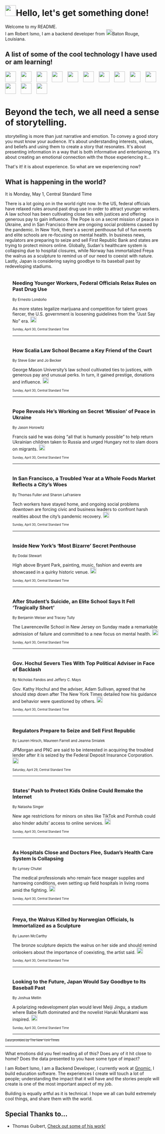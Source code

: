 <h1><img src="https://emojis.slackmojis.com/emojis/images/1643514375/3493/hot-coffee.gif?1643514375" width="35"/>Hello, let's get something done!</h1>

<p>Welcome to my README.<br/>
I am Robert Ismo, I am a backend developer from <img src="https://emojis.slackmojis.com/emojis/images/1638395689/50435/moulin_rouge.png?1638395689" width="20"/>Baton Rouge, Louisiana.</p>
<h2>A list of some of the cool technology I have used or am learning!</h2>
<p>
<img src="https://emojis.slackmojis.com/emojis/images/1643516091/21142/meow_bongotap.gif?1643516091" width="35" alt="">
<img src="https://img.shields.io/badge/Favorite%20Frontend%20Framework-SvelteKit-f83903" alt="">
<img src="https://img.shields.io/badge/Second%20Favorite-Vue-40b581" alt="">
<img src="https://img.shields.io/badge/Most%20Used%20Runtime-Nodejs-78b061" alt="">
<img src="https://emojis.slackmojis.com/emojis/images/1643517416/34482/fire.gif?1643517416" width="35" alt="">
<img src="https://img.shields.io/badge/Javascript%20But%20Better-Typescript-0078ca" alt="">
<img src="https://img.shields.io/badge/Favorite%20Language-Elixir-3e244d" alt="">
<img src="https://img.shields.io/badge/Containerize%20Everything-Docker-6ac9ef" alt="">
<img src="https://emojis.slackmojis.com/emojis/images/1643514596/5999/meow_party.gif?1643514596" width="35" alt="">
<img src="https://img.shields.io/badge/API%20Love%20Language-Graphql-de32a5" alt="">
<img src="https://img.shields.io/badge/Our%20Favorite%20Version%20Controller-Git-e94f33" alt="">
<img src="https://img.shields.io/badge/Favorite%20Database-Redis-d42d1d" alt="">
<img src="https://emojis.slackmojis.com/emojis/images/1643514559/5584/deployparrot.gif?1643514559" width="35" alt="">
<img src="https://img.shields.io/badge/Container%20Interstate-RabbitMQ-f66200" alt="">
<img src="https://img.shields.io/badge/Gotta%20Learn-Kubernetes-316adf" alt="">
<img src="https://img.shields.io/badge/Really%20Mature%20Now-WASM-654fef" alt="">
<img src="https://emojis.slackmojis.com/emojis/images/1666642497/61942/dance_vibe.gif?1666642497" width="35" alt="">
<img src="https://img.shields.io/badge/For%20My%20M1-ARM64-657d96" alt="">
<img src="https://img.shields.io/badge/Loving%20This%20So%20Much-TailwindCSS-17bcb5" alt="">
<img src="https://img.shields.io/badge/Cool%20Build%20Tool-Vite-f9cb24" alt="">
<img src="https://emojis.slackmojis.com/emojis/images/1669231376/62819/working-on-it.gif?1669231376" width="35" alt="">
<img src="https://img.shields.io/badge/Fun%20and%20Easy%20Database-MongoDB-5f8c49" alt="">
<img src="https://img.shields.io/badge/JS%20Life%20Support-NPM-c73737" alt="">
<img src="https://img.shields.io/badge/I%20Liked%20It-DynamoDB-0073b9" alt="">
<img src="https://emojis.slackmojis.com/emojis/images/1643514045/46/question.gif?1643514045" width="35" alt="">
<img src="https://img.shields.io/badge/cool-React-60d6f9" alt="">
<img src="https://img.shields.io/badge/Future%20Big%20Project-Lambda-f37e00" alt="">
<img src="https://img.shields.io/badge/NPM%20But%20Better-PNPM-f1aa07" alt="">
<img src="https://emojis.slackmojis.com/emojis/images/1643514943/9662/fbwow.gif?1643514943" width="35" alt="">
<img src="https://img.shields.io/badge/First%20Language-C-662079" alt="">
<img src="https://img.shields.io/badge/Where%20I%20Deploy%20Frontend-Vercel-000000" alt="">
<img src="https://img.shields.io/badge/Who%20Does%20not%20Want%20an%20App-Swift-f9492a" alt="">
<img src="https://emojis.slackmojis.com/emojis/images/1643514058/151/javascript.png?1643514058" width="35" alt="">
<img src="https://img.shields.io/badge/cool-Python-fbd542" alt="">
<img src="https://img.shields.io/badge/Favorite%20Something-Stripe-656cdc" alt="">
<img src="https://img.shields.io/badge/Of%20Course-HTML5-ed6327" alt="">
<img src="https://emojis.slackmojis.com/emojis/images/1660415405/60731/bomb.gif?1660415405" width="35" alt="">
<img src="https://img.shields.io/badge/hate-CSS-2964ec" alt="">
<img src="https://img.shields.io/badge/Learning-CircleCI-141215" alt="">
<img src="https://img.shields.io/badge/Learning-Rust-fbbb3b" alt="">
<img src="https://emojis.slackmojis.com/emojis/images/1660415397/60712/writing-hand.gif?1660415397" width="35" alt="">
<img src="https://img.shields.io/badge/Dev%20Browser%20of%20Choice-Firefox-cc4e26" alt="">
<img src="https://img.shields.io/badge/Recoverying%20From%20Windows-UNIX-1781e3" alt="">
<img src="https://img.shields.io/badge/LOVE-LogSeq-90c1c2" alt="">
<img src="https://emojis.slackmojis.com/emojis/images/1643514066/223/kirby.gif?1643514066" width="35" alt="">
<img src="https://img.shields.io/badge/Daily%20Driver-MacOS-e6e6e8" alt="">
<img src="https://img.shields.io/badge/Git%20Server-Github-000000" alt="">
<img src="https://img.shields.io/badge/enjoyable-EC2-f17428" alt="">
<img src="https://emojis.slackmojis.com/emojis/images/1643514239/2069/excited.gif?1643514239" width="35" alt="">
</p>
<h1>Beyond the tech, we all need a sense of storytelling.</h1>
<p>storytelling is more than just narrative and emotion. To convey a good story you must know your audience. It's about understanding interests, values, and beliefs and using them to create a story that resonates. It's about presenting information in a way that is both informative and entertaining. It's about creating an emotional connection with the those experiencing it...</p>
<p>That's it! it is about experience. So what are we experiencing now?</p>
<h2>What is happening in the world?</h2>
<p>It is Monday, May 1, Central Standard Time</p>
<p>
There is a lot going on in the world right now. In the US, federal officials have relaxed rules around past drug use in order to attract younger workers. A law school has been cultivating close ties with justices and offering generous pay to gain influence. The Pope is on a secret mission of peace in Ukraine, and in San Francisco there are ongoing social problems caused by the pandemic. In New York, there&#39;s a secret penthouse full of fun events and elite schools are re-focusing on mental health. In business news, regulators are preparing to seize and sell First Republic Bank and states are trying to protect minors online. Globally, Sudan&#39;s healthcare system is collapsing due to hospital closures, while Norway has immortalized Freya the walrus as a sculpture to remind us of our need to coexist with nature. Lastly, Japan is considering saying goodbye to its baseball past by redeveloping stadiums.</p>
<ol>
<img src="https://img.shields.io/badge/-us-blue" alt="">
<h3>Needing Younger Workers, Federal Officials Relax Rules on Past Drug Use</h3>
<sub>By Ernesto Londoño</sub>
<p>As more states legalize marijuana and competition for talent grows fiercer, the U.S. government is loosening guidelines from the “Just Say No” era.  <a href="https://nyti.ms/3LGgRWE"><img src="https://developer.nytimes.com/files/poweredby_nytimes_30b.png?v=1583354208352" height="20"></a></p>
<sub><sub>Sunday, April 30, Central Standard Time</sub></sub>
<hr/>
<img src="https://img.shields.io/badge/-us-blue" alt="">
<h3>How Scalia Law School Became a Key Friend of the Court</h3>
<sub>By Steve Eder and Jo Becker</sub>
<p>George Mason University’s law school cultivated ties to justices, with generous pay and unusual perks. In turn, it gained prestige, donations and influence.  <a href="https://nyti.ms/44hl7Da"><img src="https://developer.nytimes.com/files/poweredby_nytimes_30b.png?v=1583354208352" height="20"></a></p>
<sub><sub>Sunday, April 30, Central Standard Time</sub></sub>
<hr/>
<img src="https://img.shields.io/badge/-world-blue" alt="">
<h3>Pope Reveals He’s Working on Secret ‘Mission’ of Peace in Ukraine</h3>
<sub>By Jason Horowitz</sub>
<p>Francis said he was doing “all that is humanly possible” to help return Ukrainian children taken to Russia and urged Hungary not to slam doors on migrants.  <a href="https://nyti.ms/3ALE7w0"><img src="https://developer.nytimes.com/files/poweredby_nytimes_30b.png?v=1583354208352" height="20"></a></p>
<sub><sub>Sunday, April 30, Central Standard Time</sub></sub>
<hr/>
<img src="https://img.shields.io/badge/-us-blue" alt="">
<h3>In San Francisco, a Troubled Year at a Whole Foods Market Reflects a City’s Woes</h3>
<sub>By Thomas Fuller and Sharon LaFraniere</sub>
<p>Tech workers have stayed home, and ongoing social problems downtown are forcing civic and business leaders to confront harsh realities about the city’s pandemic recovery.  <a href="https://nyti.ms/3neadgW"><img src="https://developer.nytimes.com/files/poweredby_nytimes_30b.png?v=1583354208352" height="20"></a></p>
<sub><sub>Sunday, April 30, Central Standard Time</sub></sub>
<hr/>
<img src="https://img.shields.io/badge/-nyregion-blue" alt="">
<h3>Inside New York’s ‘Most Bizarre’ Secret Penthouse</h3>
<sub>By Dodai Stewart</sub>
<p>High above Bryant Park, painting, music, fashion and events are showcased in a quirky historic venue.  <a href="https://nyti.ms/44fLPMt"><img src="https://developer.nytimes.com/files/poweredby_nytimes_30b.png?v=1583354208352" height="20"></a></p>
<sub><sub>Sunday, April 30, Central Standard Time</sub></sub>
<hr/>
<img src="https://img.shields.io/badge/-nyregion-blue" alt="">
<h3>After Student’s Suicide, an Elite School Says It Fell ‘Tragically Short’</h3>
<sub>By Benjamin Weiser and Tracey Tully</sub>
<p>The Lawrenceville School in New Jersey on Sunday made a remarkable admission of failure and committed to a new focus on mental health.  <a href="https://nyti.ms/3LGY0e9"><img src="https://developer.nytimes.com/files/poweredby_nytimes_30b.png?v=1583354208352" height="20"></a></p>
<sub><sub>Sunday, April 30, Central Standard Time</sub></sub>
<hr/>
<img src="https://img.shields.io/badge/-nyregion-blue" alt="">
<h3>Gov. Hochul Severs Ties With Top Political Adviser in Face of Backlash</h3>
<sub>By Nicholas Fandos and Jeffery C. Mays</sub>
<p>Gov. Kathy Hochul and the adviser, Adam Sullivan, agreed that he should step down after The New York Times detailed how his guidance and behavior were questioned by others.  <a href="https://nyti.ms/3LgJKHH"><img src="https://developer.nytimes.com/files/poweredby_nytimes_30b.png?v=1583354208352" height="20"></a></p>
<sub><sub>Sunday, April 30, Central Standard Time</sub></sub>
<hr/>
<img src="https://img.shields.io/badge/-business-blue" alt="">
<h3>Regulators Prepare to Seize and Sell First Republic</h3>
<sub>By Lauren Hirsch, Maureen Farrell and Jeanna Smialek</sub>
<p>JPMorgan and PNC are said to be interested in acquiring the troubled lender after it is seized by the Federal Deposit Insurance Corporation.  <a href="https://nyti.ms/40OVYwT"><img src="https://developer.nytimes.com/files/poweredby_nytimes_30b.png?v=1583354208352" height="20"></a></p>
<sub><sub>Saturday, April 29, Central Standard Time</sub></sub>
<hr/>
<img src="https://img.shields.io/badge/-business-blue" alt="">
<h3>States’ Push to Protect Kids Online Could Remake the Internet</h3>
<sub>By Natasha Singer</sub>
<p>New age restrictions for minors on sites like TikTok and Pornhub could also hinder adults’ access to online services.  <a href="https://nyti.ms/3NqIeWa"><img src="https://developer.nytimes.com/files/poweredby_nytimes_30b.png?v=1583354208352" height="20"></a></p>
<sub><sub>Sunday, April 30, Central Standard Time</sub></sub>
<hr/>
<img src="https://img.shields.io/badge/-world-blue" alt="">
<h3>As Hospitals Close and Doctors Flee, Sudan’s Health Care System Is Collapsing</h3>
<sub>By Lynsey Chutel</sub>
<p>The medical professionals who remain face meager supplies and harrowing conditions, even setting up field hospitals in living rooms amid the fighting.  <a href="https://nyti.ms/3NlR9bi"><img src="https://developer.nytimes.com/files/poweredby_nytimes_30b.png?v=1583354208352" height="20"></a></p>
<sub><sub>Sunday, April 30, Central Standard Time</sub></sub>
<hr/>
<img src="https://img.shields.io/badge/-world-blue" alt="">
<h3>Freya, the Walrus Killed by Norwegian Officials, Is Immortalized as a Sculpture</h3>
<sub>By Lauren McCarthy</sub>
<p>The bronze sculpture depicts the walrus on her side and should remind onlookers about the importance of coexisting, the artist said.  <a href="https://nyti.ms/44ji4L1"><img src="https://developer.nytimes.com/files/poweredby_nytimes_30b.png?v=1583354208352" height="20"></a></p>
<sub><sub>Sunday, April 30, Central Standard Time</sub></sub>
<hr/>
<img src="https://img.shields.io/badge/-sports-blue" alt="">
<h3>Looking to the Future, Japan Would Say Goodbye to Its Baseball Past</h3>
<sub>By Joshua Mellin</sub>
<p>A polarizing redevelopment plan would level Meiji Jingu, a stadium where Babe Ruth dominated and the novelist Haruki Murakami was inspired.  <a href="https://nyti.ms/44ri6R4"><img src="https://developer.nytimes.com/files/poweredby_nytimes_30b.png?v=1583354208352" height="20"></a></p>
<sub><sub>Sunday, April 30, Central Standard Time</sub></sub>
<hr/>
</ol>
<a href="https://developer.nytimes.com"><sub><sub>Data provided by The New York Times</sub></sub></a>
<hr/>
<p>What emotions did you feel reading all of this? Does any of it hit close to home? Does the data presented to you have some type of impact?</p>
<p>I am Robert Ismo, I am a Backend Developer, I currently work at <a href="https://gnomic.education/">Gnomic</a>, I build education software. The experiences I create will touch a lot of people; understanding the impact that it will have and the stories people will create is one of the most important aspect of my job.</p>
<p>Building is equally artful as it is technical. I hope we all can build extremely cool things, and share them with the world.</p>
<h2>Special Thanks to...</h2>
<ul>
<li>Thomas Guibert, <a href="https://github.com/thmsgbrt/thmsgbrt">Check out some of his work!</a></li>
</ul>